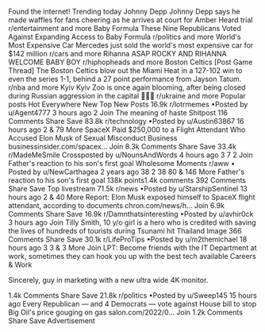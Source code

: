 Found the internet!
Trending today
Johnny Depp
Johnny Depp says he made waffles for fans cheering as he arrives at court for Amber Heard trial
r/entertainment and more
Baby Formula
These Nine Republicans Voted Against Expanding Access to Baby Formula
r/politics and more
World's Most Expensive Car
Mercedes just sold the world's most expensive car for $142 million
r/cars and more
Rihanna
ASAP ROCKY AND RIHANNA WELCOME BABY BOY
r/hiphopheads and more
Boston Celtics
[Post Game Thread] The Boston Celtics blow out the Miami Heat in a 127-102 win to even the series 1-1, behind a 27 point performance from Jayson Tatum.
r/nba and more
Kyiv
Kyiv Zoo is once again blooming, after being closed during Russian aggression in the capital 🐒🐯🦁
r/ukraine and more
Popular posts
Hot
Everywhere
New
Top
New Posts
16.9k
r/lotrmemes
•Posted by
u/Agent4777
3 hours ago
2
Join
The meaning of haste
Shitpost
116 Comments
Share
Save
83.8k
r/technology
•Posted by
u/Austin63867
16 hours ago
2
& 79 More
SpaceX Paid $250,000 to a Flight Attendant Who Accused Elon Musk of Sexual Misconduct
Business
businessinsider.com/spacex...
Join
8.3k Comments
Share
Save
33.4k
r/MadeMeSmile
Crossposted by
u/NounsAndWords
4 hours ago
3
7
2
Join
Father's reaction to his son's first goal
 Wholesome Moments 
r/aww
•
Posted by
u/NewCarthagea
2 years ago
38
2
38
80
& 146 More
Father's reaction to his son's first goal
138k points1.4k comments
392 Comments
Share
Save
Top livestream
71.5k
r/news
•Posted by
u/StarshipSentinel
13 hours ago
2
& 40 More
Report: Elon Musk exposed himself to SpaceX flight attendant, according to documents
chron.com/news/h...
Join
6.9k Comments
Share
Save
16.9k
r/Damnthatsinteresting
•Posted by
u/avhir0ck
3 hours ago
Join
Tilly Smith, 10 y/o girl is a hero who is credited with saving the lives of hundreds of tourists during Tsunami hit Thailand
Image
366 Comments
Share
Save
30.1k
r/LifeProTips
•Posted by
u/m2themichael
18 hours ago
3
3
& 3 More
Join
LPT: Become friends with the IT Department at work, sometimes they can hook you up with the best tech available
Careers & Work

Sincerely, guy in marketing with a new ultra wide 4K monitor.

1.4k Comments
Share
Save
21.8k
r/politics
•Posted by
u/Sweep145
15 hours ago
Every Republican — and 4 Democrats — vote against House bill to stop Big Oil's price gouging on gas
salon.com/2022/0...
Join
1.2k Comments
Share
Save
Advertisement